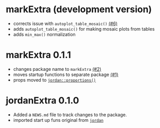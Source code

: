# markExtra (development version)

* corrects issue with `autoplot_table_mosaic()` [(#6)](github.com/jmbarbone/markExtra/issues/6)
* adds `autoplot_table_mosaic()` for making mosaic plots from tables
* adds `min_max()` normalization

# markExtra 0.1.1

* changes package name to `markExtra` [(#2)](github.com/jmbarbone/markExtra/issues/2)
* moves startup functions to separate package [(#1)](github.com/jmbarbone/markExtra/issues/1)
* props moved to [`jordan::proportions()`](https://github.com/jmbarbone/mark/blob/main/R/counts.R)

# jordanExtra 0.1.0

* Added a `NEWS.md` file to track changes to the package.
* imported start up funs original from [`jordan`](github.com/jmbarbone/mark)
